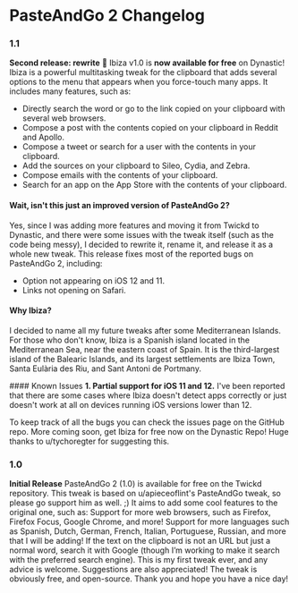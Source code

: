 # PasteAndGo 2 Changelog

### 1.1
**Second release: rewrite**
🥳 Ibiza v1.0 is **now available for free** on Dynastic!
Ibiza is a powerful multitasking tweak for the clipboard that adds several options to the menu that appears when you force-touch many apps. It includes many features, such as:
- Directly search the word or go to the link copied on your clipboard with several web browsers.
- Compose a post with the contents copied on your clipboard in Reddit and Apollo.
- Compose a tweet or search for a user with the contents in your clipboard.
- Add the sources on your clipboard to Sileo, Cydia, and Zebra.
- Compose emails with the contents of your clipboard.
- Search for an app on the App Store with the contents of your clipboard.

#### Wait, isn't this just an improved version of PasteAndGo 2?
Yes, since I was adding more features and moving it from Twickd to Dynastic, and there were some issues with the tweak itself (such as the code being messy), I decided to rewrite it, rename it, and release it as a whole new tweak.
This release fixes most of the reported bugs on PasteAndGo 2, including:
- Option not appearing on iOS 12 and 11.
- Links not opening on Safari.



#### Why Ibiza?
I decided to name all my future tweaks after some Mediterranean Islands.
For those who don't know, Ibiza is a Spanish island located in the Mediterranean Sea, near the eastern coast of Spain.  It is the third-largest island of the Balearic Islands, and its largest settlements are Ibiza Town, Santa Eulària des Riu, and Sant Antoni de Portmany.

#### Known Issues
**1. Partial support for iOS 11 and 12.**
I've been reported that there are some cases where Ibiza doesn't detect apps correctly or just doesn't work at all on devices running iOS versions lower than 12.


To keep track of all the bugs you can check the issues page on the GitHub repo.
More coming soon, get Ibiza for free now on the Dynastic Repo!
Huge thanks to u/tychoregter for suggesting this.


### 1.0
**Initial Release**
PasteAndGo 2 (1.0) is available for free on the Twickd repository.
This tweak is based on u/apieceoflint's PasteAndGo tweak, so please go support him as well. ;)
It aims to add some cool features to the original one, such as:
Support for more web browsers, such as Firefox, Firefox Focus, Google Chrome, and more!
Support for more languages such as Spanish, Dutch, German, French, Italian, Portuguese, Russian, and more that I will be adding!
If the text on the clipboard is not an URL but just a normal word, search it with Google (though I’m working to make it search with the preferred search engine).
This is my first tweak ever, and any advice is welcome. Suggestions are also appreciated!
The tweak is obviously free, and open-source. Thank you and hope you have a nice day!